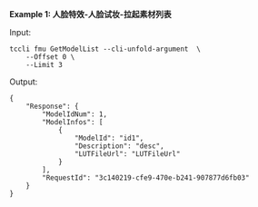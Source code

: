 **Example 1: 人脸特效-人脸试妆-拉起素材列表**



Input: 

```
tccli fmu GetModelList --cli-unfold-argument  \
    --Offset 0 \
    --Limit 3
```

Output: 
```
{
    "Response": {
        "ModelIdNum": 1,
        "ModelInfos": [
            {
                "ModelId": "id1",
                "Description": "desc",
                "LUTFileUrl": "LUTFileUrl"
            }
        ],
        "RequestId": "3c140219-cfe9-470e-b241-907877d6fb03"
    }
}
```

